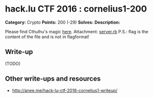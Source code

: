 # hack.lu CTF 2016 : cornelius1-200

**Category:** Crypto
**Points:** 200 (-29)
**Solves:** 
**Description:**

Please find Cthulhu's magic [here](https://cthulhu.fluxfingers.net:1505/).
Attachment: [server.rb](server.rb)
P.S.: flag is the content of the file and is not in flagformat!

## Write-up

(TODO)

## Other write-ups and resources

* http://anee.me/hack-lu-ctf-2016-cornelius1-writeup/
